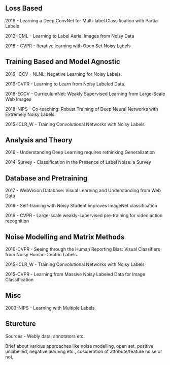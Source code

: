 ## Loss Based

2019 - Learning a Deep ConvNet for Multi-label Classification with Partial Labels

2012-ICML - Learning to Label Aerial Images from Noisy Data

2018 - CVPR - Iterative learning with Open Set Noisy Labels


## Training Based and Model Agnostic

2019-ICCV - NLNL: Negative Learning for Noisy Labels.

2019-CVPR - Learning to Learn from Noisy Labeled Data.

2018-ECCV - CurriculumNet: Weakly Supervised Learning from Large-Scale Web Images

2018-NIPS - Co-teaching: Robust Training of Deep Neural Networks with Extremely Noisy Labels.

2015-ICLR_W - Training Convolutional Networks with Noisy Labels

## Analysis and Theory

2016 - Understanding Deep Learning requires rethinking Generalization

2014-Survey - Classification in the Presence of Label Noise: a Survey

## Database and Pretraining

2017 - WebVision Database: Visual Learning and Understanding from Web Data

2019 - Self-training with Noisy Student improves ImageNet classification

2019 - CVPR - Large-scale weakly-supervised pre-training for video action recognition

## Noise Modelling and Matrix Methods

2016-CVPR - Seeing through the Human Reporting Bias: Visual Classifiers from Noisy Human-Centric Labels.

2015-ICLR_W - Training Convolutional Networks with Noisy Labels

2015-CVPR - Learning from Massive Noisy Labeled Data for Image Classification

## Misc

2003-NIPS - Learning with Multiple Labels.

## Sturcture
Sources - Webly data, annotators etc.

Brief about various approaches like noise modelling, open set, positive unlabelled, negative learning etc., cosideration of attribute/feature noise or not, 
